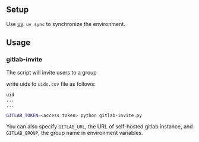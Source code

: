 ## Setup

Use [uv](https://docs.astral.sh/uv/). `uv sync` to synchronize the environment.

## Usage

### gitlab-invite

The script will invite users to a group

write uids to `uids.csv` file as follows:

```csv
uid
...
...
```

```bash
GITLAB_TOKEN=<access token> python gitlab-invite.py
```

You can also specify `GITLAB_URL`, the URL of self-hosted gitlab instance, and `GITLAB_GROUP`, the group name in environment variables.
